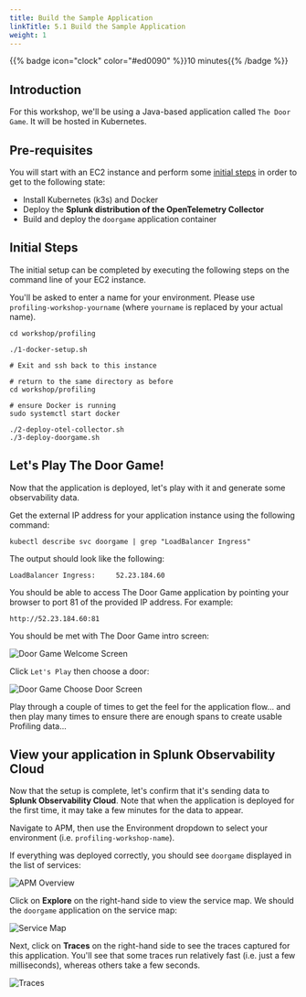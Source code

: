 ```yaml
---
title: Build the Sample Application
linkTitle: 5.1 Build the Sample Application
weight: 1
---
```


{{% badge icon="clock" color="#ed0090" %}}10 minutes{{% /badge %}}

## Introduction

For this workshop, we'll be using a Java-based application called `The Door Game`.  It will be hosted in Kubernetes. 

## Pre-requisites
You will start with an EC2 instance and perform some [initial steps](#initial-steps) in order to get to the following state:
* Install Kubernetes (k3s) and Docker
* Deploy the **Splunk distribution of the OpenTelemetry Collector**
* Build and deploy the `doorgame` application container

## Initial Steps

The initial setup can be completed by executing the following steps on the command line of your EC2 instance.

You'll be asked to enter a name for your environment.  Please use `profiling-workshop-yourname` (where `yourname` is replaced by your actual name).
```
cd workshop/profiling

./1-docker-setup.sh

# Exit and ssh back to this instance

# return to the same directory as before 
cd workshop/profiling

# ensure Docker is running 
sudo systemctl start docker

./2-deploy-otel-collector.sh
./3-deploy-doorgame.sh
```

## Let's Play The Door Game! 

Now that the application is deployed, let's play with it and generate some observability data. 

Get the external IP address for your application instance using the following command: 

````
kubectl describe svc doorgame | grep "LoadBalancer Ingress"
````

The output should look like the following: 

````
LoadBalancer Ingress:     52.23.184.60
````

You should be able to access The Door Game application by pointing your browser to port 81 of the provided IP address.  For example: 

````
http://52.23.184.60:81
````

You should be met with The Door Game intro screen:

![Door Game Welcome Screen](../images/door_game_initial_screen.png)

Click `Let's Play` then choose a door: 

![Door Game Choose Door Screen](../images/door_game_choose_door.png)

Play through a couple of times to get the feel for the application flow... and then play many times to ensure there are enough spans to create usable Profiling data...

## View your application in Splunk Observability Cloud

Now that the setup is complete, let's confirm that it's sending data to **Splunk Observability Cloud**.  Note that when the application is deployed for the first time, it may take a few minutes for the data to appear.

Navigate to APM, then use the Environment dropdown to select your environment (i.e. `profiling-workshop-name`).

If everything was deployed correctly, you should see `doorgame` displayed in the list of services:

![APM Overview](../images/apm_overview.png)

Click on **Explore** on the right-hand side to view the service map.  We should the `doorgame` application on the service map: 

![Service Map](../images/service_map.png)

Next, click on **Traces** on the right-hand side to see the traces captured for this application. You'll see that some traces run relatively fast (i.e. just a few milliseconds), whereas others take a few seconds.

![Traces](../images/traces.png)

